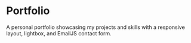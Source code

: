 # Portfolio
A personal portfolio showcasing my projects and skills with a responsive layout, lightbox, and EmailJS contact form.

